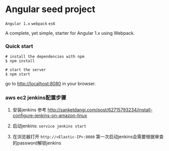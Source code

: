 # Angular seed project

`Angular 1.x` `webpack` `es6` 

A complete, yet simple, starter for Angular 1.x using Webpack.


### Quick start

```
# install the dependencies with npm
$ npm install

# start the server
$ npm start

```

go to [http://localhost:8080](http://localhost:8080) in your browser.

### aws ec2 jenkins配置步骤

1. 安装jenkins
参考 http://sanketdangi.com/post/62715793234/install-configure-jenkins-on-amazon-linux

1. 启动jenkins: `service jenkins start`

1. 在浏览器打开 `http://<Elastic-IP>:8080`
   第一次启动jenkins会需要根据审查的password解锁jenkins




